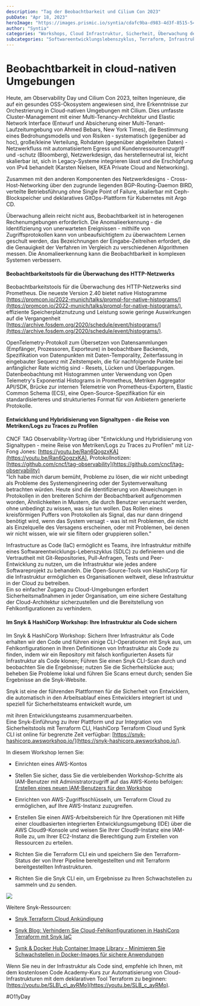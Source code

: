 ```yaml
---
description: "Tag der Beobachtbarkeit und Cilium Con 2023"
pubDate: "Apr 18, 2023"
heroImage: "https://images.prismic.io/syntia/cdafc9ba-d983-4d3f-8515-541c229c5d98_aws-terraform-snyk-arch.png?auto=compress,format"
author: "Syntia"
categories: "Workshops, Cloud Infrastruktur, Sicherheit, Überwachung des HTTP Netzwerks"
subcategories: "Softwareentwicklungslebenszyklus, Terraform, Infrastruktur als Code Überwachung, Überwachungsschirm"
---
```


# **Beobachtbarkeit in cloud-nativen Umgebungen**

Heute, am Observability Day und Cilium Con 2023, teilten Ingenieure, die auf ein gesundes OSS-Ökosystem angewiesen sind, ihre Erkenntnisse zur Orchestrierung in Cloud-nativen Umgebungen mit Cilium. Dies umfasste Cluster-Management mit einer Multi-Tenancy-Architektur und Elastic Network Interface (Entwurf und Absicherung einer Multi-Tenant-Laufzeitumgebung von Ahmed Bebars, New York Times), die Bestimmung eines Bedrohungsmodells und von Risiken - systematisch (gegenüber ad hoc), große/kleine Verteilung, Rohdaten (gegenüber abgeleiteten Daten) - Netzwerkfluss mit automatisiertem Egress und Kundenressourcenzugriff und -schutz (Bloomberg), Netzwerkdesign, das herstellerneutral ist, leicht skalierbar ist, sich in Legacy-Systeme integrieren lässt und die Erschöpfung von IPv4 behandelt (Karsten Nielsen, IKEA Private Cloud and Networking).

Zusammen mit den anderen Komponenten des Netzwerkdesigns - Cross-Host-Networking über den zugrunde liegenden BGP-Routing-Daemon BIRD, verteilte Betriebsführung ohne Single Point of Failure, skalierbar mit Ceph-Blockspeicher und deklaratives GitOps-Plattform für Kubernetes mit Argo CD.

Überwachung allein reicht nicht aus, Beobachtbarkeit ist in heterogenen Rechenumgebungen erforderlich. Die Anomalieerkennung - die Identifizierung von unerwarteten Ereignissen - mithilfe von Zugriffsprotokollen kann von unbeaufsichtigtem zu überwachtem Lernen geschult werden, das Bezeichnungen der Eingabe-Zeitreihen erfordert, die die Genauigkeit der Verfahren im Vergleich zu verschiedenen Algorithmen messen. Die Anomalieerkennung kann die Beobachtbarkeit in komplexen Systemen verbessern.

#### **Beobachtbarkeitstools für die Überwachung des HTTP-Netzwerks**

Beobachtbarkeitstools für die Überwachung des HTTP-Netzwerks sind Prometheus. Die neueste Version 2.40 bietet native Histogramme [https://promcon.io/2022-munich/talks/promql-for-native-histograms/](https://promcon.io/2022-munich/talks/promql-for-native-histograms/), effiziente Speicherplatznutzung und Leistung sowie geringe Auswirkungen auf die Vergangenheit [https://archive.fosdem.org/2020/schedule/event/histograms/](https://archive.fosdem.org/2020/schedule/event/histograms/).

OpenTelemetry-Protokoll zum Übersetzen von Datensammlungen (Empfänger, Prozessoren, Exporteure) in beobachtbare Backends, Spezifikation von Datenpunkten mit Daten-Temporality, Zeiterfassung in eingebauter Sequenz mit Zeitstempeln, die für nachfolgende Punkte bei anfänglicher Rate wichtig sind - Resets, Lücken und Überlappungen. Datenbeobachtung mit Histogrammen unter Verwendung von Open Telemetry's Exponential Histograms in Prometheus, Metriken Aggregator API/SDK, Brücke zur internen Telemetrie von Prometheus-Exportern, Elastic Common Schema (ECS), eine Open-Source-Spezifikation für ein standardisierteres und strukturiertes Format für von Anbietern generierte Protokolle.

#### **Entwicklung und Hybridisierung von Signaltypen - die Reise von Metriken/Logs zu Traces zu Profilen**

CNCF TAG Observability-Vortrag über "Entwicklung und Hybridisierung von Signaltypen - meine Reise von Metriken/Logs zu Traces zu Profilen" mit Liz-Fong Jones: [https://youtu.be/Ran6QogzxKA](https://youtu.be/Ran6QogzxKA), Protokollnotizen: [https://github.com/cncf/tag-observability](https://github.com/cncf/tag-observability)  
"Ich habe mich darum bemüht, Probleme zu lösen, die wir nicht unbedingt als Probleme des Systemengineering oder der Systemverwaltung betrachten würden. Heute sind die Identifizierung von Abweichungen in Protokollen in den breiteren Schirm der Beobachtbarkeit aufgenommen worden, Ähnlichkeiten in Mustern, die durch Benutzer verursacht werden, ohne unbedingt zu wissen, was sie tun wollen. Das Rollen eines kreisförmigen Puffers von Protokollen als Signal, das nur dann dringend benötigt wird, wenn das System versagt - was ist mit Problemen, die nicht als Einzelquelle des Versagens erscheinen, oder mit Problemen, bei denen wir nicht wissen, wie wir sie filtern oder gruppieren sollen."

Infrastructure as Code (IaC) ermöglicht es Teams, ihre Infrastruktur mithilfe eines Softwareentwicklungs-Lebenszyklus (SDLC) zu definieren und die Vertrautheit mit Git-Repositories, Pull-Anfragen, Tests und Peer-Entwicklung zu nutzen, um die Infrastruktur wie jedes andere Softwareprojekt zu behandeln. Die Open-Source-Tools von HashiCorp für die Infrastruktur ermöglichen es Organisationen weltweit, diese Infrastruktur in der Cloud zu betreiben.  
Ein so einfacher Zugang zu Cloud-Umgebungen erfordert Sicherheitsmaßnahmen in jeder Organisation, um eine sichere Gestaltung der Cloud-Architektur sicherzustellen und die Bereitstellung von Fehlkonfigurationen zu verhindern.

#### **Im Snyk & HashiCorp Workshop: Ihre Infrastruktur als Code sichern**

Im Snyk & HashiCorp Workshop: Sichern Ihrer Infrastruktur als Code erhalten wir den Code und führen einige CLI-Operationen mit Snyk aus, um Fehlkonfigurationen in Ihren Definitionen von Infrastruktur als Code zu finden, indem wir ein Repository mit falsch konfigurierten Assets für Infrastruktur als Code klonen; Führen Sie einen Snyk CLI-Scan durch und beobachten Sie die Ergebnisse; nutzen Sie die Sicherheitslücke aus; beheben Sie Probleme lokal und führen Sie Scans erneut durch; senden Sie Ergebnisse an die Snyk-Website.

Snyk ist eine der führenden Plattformen für die Sicherheit von Entwicklern, die automatisch in den Arbeitsablauf eines Entwicklers integriert ist und speziell für Sicherheitsteams entwickelt wurde, um

mit ihren Entwicklungsteams zusammenzuarbeiten.  
Eine Snyk-Einführung zu ihrer Plattform und zur Integration von Sicherheitstools mit Terraform CLI, HashiCorp Terraform Cloud und Synk CLI ist online für begrenzte Zeit verfügbar: [https://snyk-hashicorp.awsworkshop.io/](https://snyk-hashicorp.awsworkshop.io/).

In diesem Workshop lernen Sie:

*   Einrichten eines AWS-Kontos
    
*   Stellen Sie sicher, dass Sie die verbleibenden Workshop-Schritte als IAM-Benutzer mit Administratorzugriff auf das AWS-Konto befolgen: [Erstellen eines neuen IAM-Benutzers für den Workshop](https://console.aws.amazon.com/iam/home?#/users$new)
    
*   Einrichten von AWS-Zugriffsschlüsseln, um Terraform Cloud zu ermöglichen, auf Ihre AWS-Instanz zuzugreifen.
    
*   Erstellen Sie einen AWS-Arbeitsbereich für Ihre Operationen mit Hilfe einer cloudbasierten integrierten Entwicklungsumgebung (IDE) über die AWS Cloud9-Konsole und weisen Sie Ihrer Cloud9-Instanz eine IAM-Rolle zu, um Ihrer EC2-Instanz die Berechtigung zum Erstellen von Ressourcen zu erteilen.
    
*   Richten Sie die Terraform CLI ein und speichern Sie den Terraform-Status der von Ihrer Pipeline bereitgestellten und mit Terraform bereitgestellten Infrastrukturen.
    
*   Richten Sie die Snyk CLI ein, um Ergebnisse zu Ihren Schwachstellen zu sammeln und zu senden.
    

![](https://images.prismic.io/syntia/cdafc9ba-d983-4d3f-8515-541c229c5d98_aws-terraform-snyk-arch.png?auto=compress,format)

Weitere Snyk-Ressourcen:

*   [Snyk Terraform Cloud Ankündigung](https://snyk.io/blog/snyk-iac-security-terraform-cloud/)
    
*   [Snyk Blog: Verhindern Sie Cloud-Fehlkonfigurationen in HashiCorp Terraform mit Snyk IaC](https://snyk.io/blog/prevent-cloud-misconfigurations-hashicorp-terraform-snyk-iac/)
    
*   [Synk & Docker Hub Container Image Library - Minimieren Sie Schwachstellen in Docker-Images für sichere Anwendungen](https://snyk.io/advisor/docker)
    

Wenn Sie neu in der Infrastruktur als Code sind, empfehle ich Ihnen, mit dem kostenlosen Code Academy-Kurs zur Automatisierung von Cloud-Infrastrukturen mit dem deklarativen Tool Terraform zu beginnen: [https://youtu.be/SLB\_c\_ayRMo](https://youtu.be/SLB_c_ayRMo).

#O11yDay